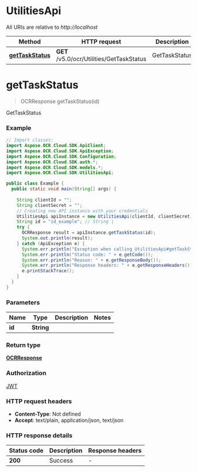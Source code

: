 # UtilitiesApi

All URIs are relative to *http://localhost*

| Method | HTTP request | Description |
|------------- | ------------- | -------------|
| [**getTaskStatus**](UtilitiesApi.md#getTaskStatus) | **GET** /v5.0/ocr/Utilities/GetTaskStatus | GetTaskStatus |


<a name="getTaskStatus"></a>
# **getTaskStatus**
> OCRResponse getTaskStatus(id)

GetTaskStatus

### Example
```java
// Import classes:
import Aspose.OCR.Cloud.SDK.ApiClient;
import Aspose.OCR.Cloud.SDK.ApiException;
import Aspose.OCR.Cloud.SDK.Configuration;
import Aspose.OCR.Cloud.SDK.auth.*;
import Aspose.OCR.Cloud.SDK.models.*;
import Aspose.OCR.Cloud.SDK.UtilitiesApi;

public class Example {
  public static void main(String[] args) {
    
    String clientId = "";
    String clientSecret = "";
    // Creating new API instance with your credentials
    UtilitiesApi apiInstance = new UtilitiesApi(clientId, clientSecret);
    String id = "id_example"; // String | 
    try {
      OCRResponse result = apiInstance.getTaskStatus(id);
      System.out.println(result);
    } catch (ApiException e) {
      System.err.println("Exception when calling UtilitiesApi#getTaskStatus");
      System.err.println("Status code: " + e.getCode());
      System.err.println("Reason: " + e.getResponseBody());
      System.err.println("Response headers: " + e.getResponseHeaders());
      e.printStackTrace();
    }
  }
}
```

### Parameters

| Name | Type | Description  | Notes |
|------------- | ------------- | ------------- | -------------|
| **id** | **String**|  | |

### Return type

[**OCRResponse**](OCRResponse.md)

### Authorization

[JWT](../README.md#JWT)

### HTTP request headers

 - **Content-Type**: Not defined
 - **Accept**: text/plain, application/json, text/json

### HTTP response details
| Status code | Description | Response headers |
|-------------|-------------|------------------|
| **200** | Success |  -  |

